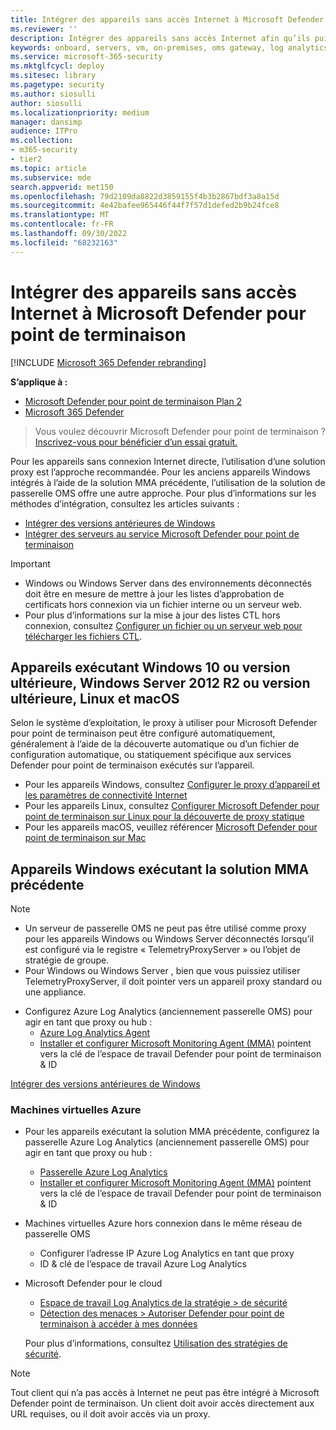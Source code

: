 ```yaml
---
title: Intégrer des appareils sans accès Internet à Microsoft Defender pour point de terminaison
ms.reviewer: ''
description: Intégrer des appareils sans accès Internet afin qu’ils puissent envoyer des données de capteur au capteur Microsoft Defender pour point de terminaison
keywords: onboard, servers, vm, on-premises, oms gateway, log analytics, azure log analytics, mma
ms.service: microsoft-365-security
ms.mktglfcycl: deploy
ms.sitesec: library
ms.pagetype: security
ms.author: siosulli
author: siosulli
ms.localizationpriority: medium
manager: dansimp
audience: ITPro
ms.collection:
- m365-security
- tier2
ms.topic: article
ms.subservice: mde
search.appverid: met150
ms.openlocfilehash: 79d2109da8822d3859155f4b3b2867bdf3a8a15d
ms.sourcegitcommit: 4e42bafee965446f44f7f57d1defed2b9b24fce8
ms.translationtype: MT
ms.contentlocale: fr-FR
ms.lasthandoff: 09/30/2022
ms.locfileid: "68232163"
---
```

# <a name="onboard-devices-without-internet-access-to-microsoft-defender-for-endpoint"></a>Intégrer des appareils sans accès Internet à Microsoft Defender pour point de terminaison

[!INCLUDE [Microsoft 365 Defender rebranding](../../includes/microsoft-defender.md)]


**S’applique à :**
- [Microsoft Defender pour point de terminaison Plan 2](https://go.microsoft.com/fwlink/p/?linkid=2154037)
- [Microsoft 365 Defender](https://go.microsoft.com/fwlink/?linkid=2118804)

> Vous voulez découvrir Microsoft Defender pour point de terminaison ? [Inscrivez-vous pour bénéficier d’un essai gratuit.](https://signup.microsoft.com/create-account/signup?products=7f379fee-c4f9-4278-b0a1-e4c8c2fcdf7e&ru=https://aka.ms/MDEp2OpenTrial?ocid=docs-wdatp-exposedapis-abovefoldlink)

Pour les appareils sans connexion Internet directe, l’utilisation d’une solution proxy est l’approche recommandée. Pour les anciens appareils Windows intégrés à l’aide de la solution MMA précédente, l’utilisation de la solution de passerelle OMS offre une autre approche. Pour plus d’informations sur les méthodes d’intégration, consultez les articles suivants :
- [Intégrer des versions antérieures de Windows](/microsoft-365/security/defender-endpoint/onboard-downlevel)
- [Intégrer des serveurs au service Microsoft Defender pour point de terminaison](/microsoft-365/security/defender-endpoint/configure-server-endpoints#windows-server-2008-r2-sp1--windows-server-2012-r2-and-windows-server-2016)

> [!IMPORTANT]
> - Windows ou Windows Server dans des environnements déconnectés doit être en mesure de mettre à jour les listes d’approbation de certificats hors connexion via un fichier interne ou un serveur web.
> - Pour plus d’informations sur la mise à jour des listes CTL hors connexion, consultez [Configurer un fichier ou un serveur web pour télécharger les fichiers CTL](/previous-versions/windows/it-pro/windows-server-2012-r2-and-2012/dn265983(v=ws.11)#configure-a-file-or-web-server-to-download-the-ctl-files).

## <a name="devices-running-windows-10-or-later-windows-server-2012-r2-or-later-linux-and-macos"></a>Appareils exécutant Windows 10 ou version ultérieure, Windows Server 2012 R2 ou version ultérieure, Linux et macOS

Selon le système d’exploitation, le proxy à utiliser pour Microsoft Defender pour point de terminaison peut être configuré automatiquement, généralement à l’aide de la découverte automatique ou d’un fichier de configuration automatique, ou statiquement spécifique aux services Defender pour point de terminaison exécutés sur l’appareil.

- Pour les appareils Windows, consultez [Configurer le proxy d’appareil et les paramètres de connectivité Internet](/microsoft-365/security/defender-endpoint/configure-proxy-internet)
- Pour les appareils Linux, consultez [Configurer Microsoft Defender pour point de terminaison sur Linux pour la découverte de proxy statique](/microsoft-365/security/defender-endpoint/linux-static-proxy-configuration)
- Pour les appareils macOS, veuillez référencer [Microsoft Defender pour point de terminaison sur Mac](/microsoft-365/security/defender-endpoint/microsoft-defender-endpoint-mac#network-connections)

## <a name="windows-devices-running-the-previous-mma-based-solution"></a>Appareils Windows exécutant la solution MMA précédente

> [!NOTE]
> - Un serveur de passerelle OMS ne peut pas être utilisé comme proxy pour les appareils Windows ou Windows Server déconnectés lorsqu’il est configuré via le registre « TelemetryProxyServer » ou l’objet de stratégie de groupe.
> - Pour Windows ou Windows Server , bien que vous puissiez utiliser TelemetryProxyServer, il doit pointer vers un appareil proxy standard ou une appliance.

- Configurez Azure Log Analytics (anciennement passerelle OMS) pour agir en tant que proxy ou hub :
  - [Azure Log Analytics Agent](/azure/azure-monitor/platform/gateway#download-the-log-analytics-gateway)
  - [Installer et configurer Microsoft Monitoring Agent (MMA)](onboard-downlevel.md#install-and-configure-microsoft-monitoring-agent-mma) pointent vers la clé de l’espace de travail Defender pour point de terminaison & ID

[Intégrer des versions antérieures de Windows](onboard-downlevel.md)

### <a name="azure-virtual-machines"></a>Machines virtuelles Azure

- Pour les appareils exécutant la solution MMA précédente, configurez la passerelle Azure Log Analytics (anciennement passerelle OMS) pour agir en tant que proxy ou hub :
    - [Passerelle Azure Log Analytics](/azure/azure-monitor/platform/gateway#download-the-log-analytics-gateway)
    - [Installer et configurer Microsoft Monitoring Agent (MMA)](onboard-downlevel.md#install-and-configure-microsoft-monitoring-agent-mma) pointent vers la clé de l’espace de travail Defender pour point de terminaison & ID
- Machines virtuelles Azure hors connexion dans le même réseau de passerelle OMS
    - Configurer l’adresse IP Azure Log Analytics en tant que proxy
    - ID & clé de l’espace de travail Azure Log Analytics
- Microsoft Defender pour le cloud
    - [Espace de travail Log Analytics de la stratégie \> de sécurité](/azure/security-center/security-center-wdatp#enable-windows-defender-atp-integration)
    - [Détection des menaces \> Autoriser Defender pour point de terminaison à accéder à mes données](/azure/security-center/security-center-wdatp#enable-windows-defender-atp-integration)

    Pour plus d’informations, consultez [Utilisation des stratégies de sécurité](/azure/security-center/tutorial-security-policy).

> [!NOTE]
> Tout client qui n’a pas accès à Internet ne peut pas être intégré à Microsoft Defender point de terminaison. Un client doit avoir accès directement aux URL requises, ou il doit avoir accès via un proxy.
